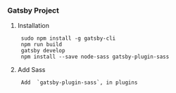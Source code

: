 ### Gatsby Project ###

1. Installation

        sudo npm install -g gatsby-cli
        npm run build
        gatsby develop
        npm install --save node-sass gatsby-plugin-sass

2. Add Sass

        Add  `gatsby-plugin-sass`, in plugins